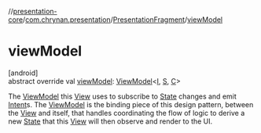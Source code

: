 //[presentation-core](../../../index.md)/[com.chrynan.presentation](../index.md)/[PresentationFragment](index.md)/[viewModel](view-model.md)

# viewModel

[android]\
abstract override val [viewModel](view-model.md): [ViewModel](../../../../presentation-core/presentation-core/com.chrynan.presentation/-view-model/index.md)&lt;[I](index.md), [S](index.md), [C](index.md)&gt;

The [ViewModel](../../../../presentation-core/presentation-core/com.chrynan.presentation/-view-model/index.md) this [View](../../../../presentation-core/presentation-core/com.chrynan.presentation/-view/index.md) uses to subscribe to [State](../../../../presentation-core/presentation-core/com.chrynan.presentation/-state/index.md) changes and emit [Intent](../../../../presentation-core/presentation-core/com.chrynan.presentation/-intent/index.md)s. The [ViewModel](../../../../presentation-core/presentation-core/com.chrynan.presentation/-view-model/index.md) is the binding piece of this design pattern, between the [View](../../../../presentation-core/presentation-core/com.chrynan.presentation/-view/index.md) and itself, that handles coordinating the flow of logic to derive a new [State](../../../../presentation-core/presentation-core/com.chrynan.presentation/-state/index.md) that this [View](../../../../presentation-core/presentation-core/com.chrynan.presentation/-view/index.md) will then observe and render to the UI.
